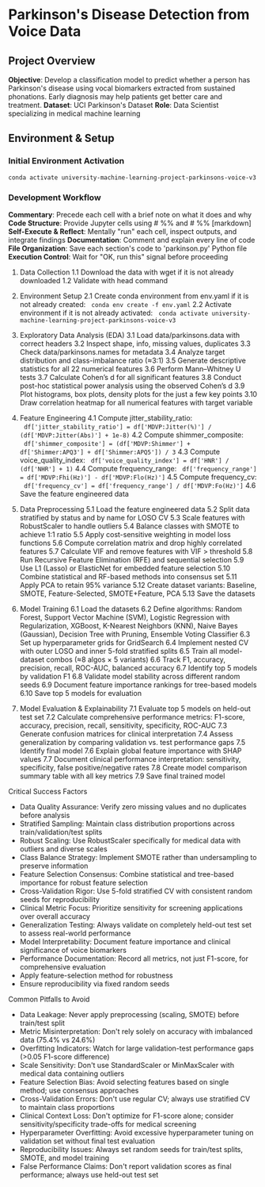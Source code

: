 # Parkinson's Disease Detection from Voice Data

## Project Overview

**Objective**: Develop a classification model to predict whether a person has Parkinson's disease using vocal biomarkers extracted from sustained phonations. Early diagnosis may help patients get better care and treatment.
**Dataset**: UCI Parkinson's Dataset
**Role**: Data Scientist specializing in medical machine learning

## Environment & Setup

### Initial Environment Activation

```
conda activate university-machine-learning-project-parkinsons-voice-v3
```

### Development Workflow

**Commentary**: Precede each cell with a brief note on what it does and why
**Code Structure**: Provide Jupyter cells using # %% and # %% [markdown]
**Self-Execute & Reflect**: Mentally "run" each cell, inspect outputs, and integrate findings
**Documentation**: Comment and explain every line of code
**File Organization**: Save each section's code to 'parkinson.py' Python file
**Execution Control**: Wait for "OK, run this" signal before proceeding


1. Data Collection
1.1 Download the data with wget if it is not already downloaded
1.2 Validate with head command

2. Environment Setup
2.1 Create conda environment from env.yaml if it is not already created:
  ```conda env create -f env.yaml```
2.2 Activate environment if it is not already activated:
  ```conda activate university-machine-learning-project-parkinsons-voice-v3```

3. Exploratory Data Analysis (EDA)
3.1 Load data/parkinsons.data with correct headers
3.2 Inspect shape, info, missing values, duplicates
3.3 Check data/parkinsons.names for metadata
3.4 Analyze target distribution and class-imbalance ratio (≈3:1)
3.5 Generate descriptive statistics for all 22 numerical features
3.6 Perform Mann–Whitney U tests
3.7 Calculate Cohen’s d for all significant features
3.8 Conduct post-hoc statistical power analysis using the observed Cohen’s d
3.9 Plot histograms, box plots, density plots for the just a few key points
3.10 Draw correlation heatmap for all numerical features with target variable

4. Feature Engineering
4.1 Compute jitter_stability_ratio:
  ```df['jitter_stability_ratio'] = df['MDVP:Jitter(%)'] / (df['MDVP:Jitter(Abs)'] + 1e-8)```
4.2 Compute shimmer_composite:
  ```df['shimmer_composite'] = (df['MDVP:Shimmer'] + df['Shimmer:APQ3'] + df['Shimmer:APQ5']) / 3```
4.3 Compute voice_quality_index:
  ```df['voice_quality_index'] = df['HNR'] / (df['NHR'] + 1)```
4.4 Compute frequency_range:
  ```df['frequency_range'] = df['MDVP:Fhi(Hz)'] - df['MDVP:Flo(Hz)']```
4.5 Compute frequency_cv:
  ```df['frequency_cv'] = df['frequency_range'] / df['MDVP:Fo(Hz)']```
4.6 Save the feature engineered data

5. Data Preprocessing
5.1 Load the feature engineered data
5.2 Split data stratified by status and by name for LOSO CV
5.3 Scale features with RobustScaler to handle outliers
5.4 Balance classes with SMOTE to achieve 1:1 ratio
5.5 Apply cost-sensitive weighting in model loss functions
5.6 Compute correlation matrix and drop highly correlated features
5.7 Calculate VIF and remove features with VIF > threshold
5.8 Run Recursive Feature Elimination (RFE) and sequential selection
5.9 Use L1 (Lasso) or ElasticNet for embedded feature selection
5.10 Combine statistical and RF-based methods into consensus set
5.11 Apply PCA to retain 95% variance
5.12 Create dataset variants: Baseline, SMOTE, Feature-Selected, SMOTE+Feature, PCA
5.13 Save the datasets

6. Model Training
6.1 Load the datasets
6.2 Define algorithms: Random Forest, Support Vector Machine (SVM), Logistic Regression with Regularization, XGBoost, K-Nearest Neighbors (KNN), Naive Bayes (Gaussian), Decision Tree with Pruning, Ensemble Voting Classifier
6.3 Set up hyperparameter grids for GridSearch
6.4 Implement nested CV with outer LOSO and inner 5-fold stratified splits
6.5 Train all model-dataset combos (≈8 algos × 5 variants)
6.6 Track F1, accuracy, precision, recall, ROC-AUC, balanced accuracy
6.7 Identify top 5 models by validation F1
6.8 Validate model stability across different random seeds
6.9 Document feature importance rankings for tree-based models
6.10 Save top 5 models for evaluation

7. Model Evaluation & Explainability
7.1 Evaluate top 5 models on held-out test set
7.2 Calculate comprehensive performance metrics: F1-score, accuracy, precision, recall, sensitivity, specificity, ROC-AUC
7.3 Generate confusion matrices for clinical interpretation
7.4 Assess generalization by comparing validation vs. test performance gaps
7.5 Identify final model
7.6 Explain global feature importance with SHAP values
7.7 Document clinical performance interpretation: sensitivity, specificity, false positive/negative rates
7.8 Create model comparison summary table with all key metrics
7.9 Save final trained model

Critical Success Factors
- Data Quality Assurance: Verify zero missing values and no duplicates before analysis
- Stratified Sampling: Maintain class distribution proportions across train/validation/test splits
- Robust Scaling: Use RobustScaler specifically for medical data with outliers and diverse scales
- Class Balance Strategy: Implement SMOTE rather than undersampling to preserve information
- Feature Selection Consensus: Combine statistical and tree-based importance for robust feature selection
- Cross-Validation Rigor: Use 5-fold stratified CV with consistent random seeds for reproducibility
- Clinical Metric Focus: Prioritize sensitivity for screening applications over overall accuracy
- Generalization Testing: Always validate on completely held-out test set to assess real-world performance
- Model Interpretability: Document feature importance and clinical significance of voice biomarkers
- Performance Documentation: Record all metrics, not just F1-score, for comprehensive evaluation
- Apply feature-selection method for robustness
- Ensure reproducibility via fixed random seeds

Common Pitfalls to Avoid
- Data Leakage: Never apply preprocessing (scaling, SMOTE) before train/test split
- Metric Misinterpretation: Don't rely solely on accuracy with imbalanced data (75.4% vs 24.6%)
- Overfitting Indicators: Watch for large validation-test performance gaps (>0.05 F1-score difference)
- Scale Sensitivity: Don't use StandardScaler or MinMaxScaler with medical data containing outliers
- Feature Selection Bias: Avoid selecting features based on single method; use consensus approaches
- Cross-Validation Errors: Don't use regular CV; always use stratified CV to maintain class proportions
- Clinical Context Loss: Don't optimize for F1-score alone; consider sensitivity/specificity trade-offs for medical screening
- Hyperparameter Overfitting: Avoid excessive hyperparameter tuning on validation set without final test evaluation
- Reproducibility Issues: Always set random seeds for train/test splits, SMOTE, and model training
- False Performance Claims: Don't report validation scores as final performance; always use held-out test set

